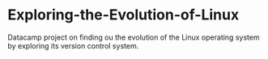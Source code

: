 # Exploring-the-Evolution-of-Linux
Datacamp project on finding ou the evolution of the Linux operating system by exploring its version control system.
